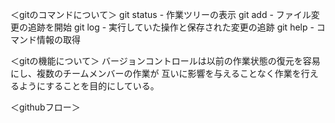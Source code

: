 ＜gitのコマンドについて＞
git status - 作業ツリーの表示
git add - ファイル変更の追跡を開始
git log - 実行していた操作と保存された変更の追跡
git help - コマンド情報の取得

＜gitの機能について＞
バージョンコントロールは以前の作業状態の復元を容易にし、複数のチームメンバーの作業が
互いに影響を与えることなく作業を行えるようにすることを目的にしている。

＜githubフロー＞
